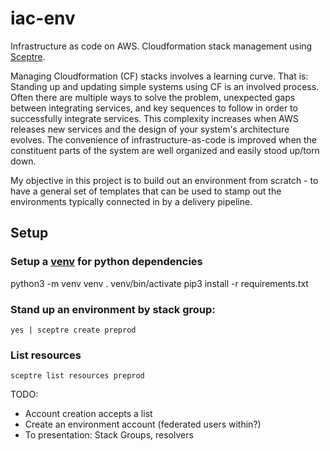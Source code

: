 # iac-env
Infrastructure as code on AWS. Cloudformation stack management using [Sceptre](https://github.com/Sceptre/sceptre).

Managing Cloudformation (CF) stacks involves a learning curve. That is: Standing up and updating simple systems using CF 
is an involved process. Often there are multiple ways to solve the problem, unexpected gaps between integrating 
services, and key sequences to follow in order to successfully integrate services. This complexity increases when AWS 
releases new services and the design of your system's architecture evolves. The convenience of infrastructure-as-code is 
improved when the constituent parts of the system are well organized and easily stood up/torn down. 

My objective in this project is to build out an environment from scratch - to have a general set of templates that can
be used to stamp out the environments typically connected in by a delivery pipeline.


## Setup
### Setup a [venv](https://docs.python.org/3/library/venv.html) for python dependencies
python3 -m venv venv
. venv/bin/activate
pip3 install -r requirements.txt

### Stand up an environment by stack group:

    yes | sceptre create preprod

### List resources

    sceptre list resources preprod
    
TODO:

* Account creation accepts a list
* Create an environment account (federated users within?)
* To presentation: Stack Groups, resolvers